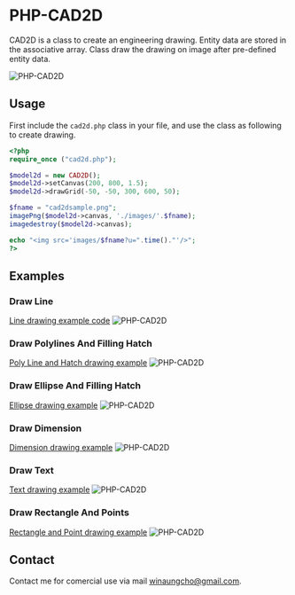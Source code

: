 
# PHP-CAD2D
CAD2D is a class to create an engineering drawing.
Entity data are stored in the associative array.
Class draw the drawing on image after pre-defined entity data.

![PHP-CAD2D](https://raw.githubusercontent.com/winaungcho/PHP-CAD2D/images/cad2darray.png)

## Usage

First include the `cad2d.php` class in your file, and use the class as following to create drawing.

```php
<?php
require_once ("cad2d.php");

$model2d = new CAD2D();
$model2d->setCanvas(200, 800, 1.5);
$model2d->drawGrid(-50, -50, 300, 600, 50);

$fname = "cad2dsample.png";
imagePng($model2d->canvas, './images/'.$fname);
imagedestroy($model2d->canvas);

echo "<img src='images/$fname?u=".time()."'/>";
?>
```

## Examples
### Draw Line
[Line drawing example code](example/cadline.php)
![PHP-CAD2D](images/cadline.png)

### Draw Polylines And Filling Hatch
[Poly Line and Hatch drawing example](example/cadpoly.php)
![PHP-CAD2D](images/cadpoly.png)

### Draw Ellipse And Filling Hatch
[Ellipse drawing example](example/cad2dellipse.php)
![PHP-CAD2D](images/cad2dellipse.png)

### Draw Dimension
[Dimension drawing example](example/cad2ddim.php)
![PHP-CAD2D](images/cad2ddim.png)

### Draw Text
[Text drawing example](example/cad2dtext.php)
![PHP-CAD2D](images/cad2dtext.png)

### Draw Rectangle And Points
[Rectangle and Point drawing example](example/cad2drectpt.php)
![PHP-CAD2D](images/cad2drectpt.png)

## Contact
Contact me for comercial use via mail winaungcho@gmail.com.

